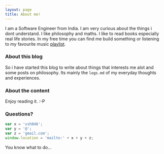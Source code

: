 ```yaml
---
layout: page
title: About me!
---
```


I am a Software Engineer from India. I am very curious about the things i dont understand. I like philosophy and maths. I like to read books especially real life stories. In my free time you can find me build something or listening to my favourite music [playlist](https://goo.gl/DhL9S3).

### About this blog

So i have started this blog to write about things that interests me alot and some posts on philosophy. Its mainly the `logs.md` of my everyday thoughts and experiences.

### About the content

Enjoy reading it. :-P

### Questions?

```javascript
var x = 'vsh046';
var y = '@';
var z = 'gmail.com';
window.location = 'mailto:' + x + y + z;
```
You know what to do...